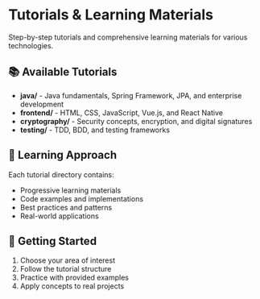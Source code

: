 # Tutorials & Learning Materials

Step-by-step tutorials and comprehensive learning materials for various technologies.

## 📚 Available Tutorials

- **java/** - Java fundamentals, Spring Framework, JPA, and enterprise development
- **frontend/** - HTML, CSS, JavaScript, Vue.js, and React Native
- **cryptography/** - Security concepts, encryption, and digital signatures
- **testing/** - TDD, BDD, and testing frameworks

## 🎯 Learning Approach

Each tutorial directory contains:

- Progressive learning materials
- Code examples and implementations
- Best practices and patterns
- Real-world applications

## 🚀 Getting Started

1. Choose your area of interest
2. Follow the tutorial structure
3. Practice with provided examples
4. Apply concepts to real projects
